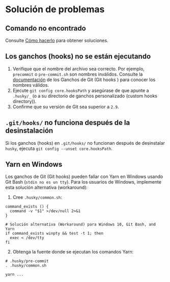 # Solución de problemas

## Comando no encontrado

Consulte [Cómo hacerlo](how-to) para obtener soluciones.

## Los ganchos (hooks) no se están ejecutando

1. Verifique que el nombre del archivo sea correcto. Por ejemplo, `precommit` o `pre-commit.sh` son nombres inválidos. Consulte la [documentación](https://git-scm.com/docs/githooks) de los Ganchos de Git (Git hooks ) para conocer los nombres válidos.
2. Ejecute `git config core.hooksPath` y asegúrase de que apunte a `.husky/_` (o a su directorio de ganchos personalizado (custom hooks directory)).
3. Confirme que su versión de Git sea superior a `2.9`.

## `.git/hooks/` no funciona después de la desinstalación

Si los ganchos (hooks) en `.git/hooks/` no funcionan después de desinstalar `husky`, ejecuta `git config --unset core.hooksPath`.

## Yarn en Windows

Los ganchos de Git (Git hooks) pueden fallar con Yarn en Windows usando Git Bash (`stdin no es un tty`). Para los usuarios de Windows, implemente esta solución alternativa (workaround):

1. Cree `.husky/common.sh`:

```shell
command_exists () {
  command -v "$1" >/dev/null 2>&1
}

# Solución alternativa (Workaround) para Windows 10, Git Bash, and Yarn
if command_exists winpty && test -t 1; then
  exec < /dev/tty
fi
```

2. Obtenga la fuente donde se ejecutan los comandos Yarn:

```shell
# .husky/pre-commit
. .husky/common.sh

yarn ...
```
